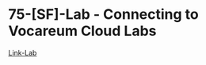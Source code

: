 # 75-[SF]-Lab - Connecting to Vocareum Cloud Labs
[Link-Lab](https://awsrestart.instructure.com/courses/866/modules/items/385445)
